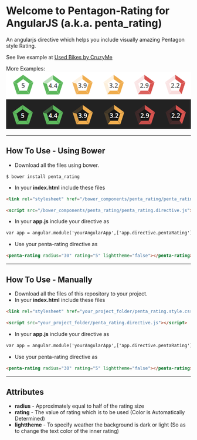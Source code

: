 Welcome to Pentagon-Rating for AngularJS (a.k.a. penta_rating)
===================
An angularjs directive which helps you include visually amazing Pentagon style Rating.

See live example at [Used Bikes by CruzyMe](http://cruzy.me/)

More Examples:
![Sample Image](https://raw.githubusercontent.com/gsk-gagan/pentagon-rating/master/Sample.png)

----------
How To Use - Using Bower
-------------
- Download all the files using bower.
```
$ bower install penta_rating
```
- In your **index.html** include these files
```HTML
<link rel="stylesheet" href="/bower_components/penta_rating/penta_rating.style.css"/>
```
```HTML
<script src="/bower_components/penta_rating/penta_rating.directive.js"></script>
```
- In your **app.js** include your directive as
```HTML
var app = angular.module('yourAngularApp',['app.directive.pentaRating']);
```
- Use your penta-rating directive as
```HTML
<penta-rating radius="30" rating="5" lighttheme="false"></penta-rating>
```

----------
How To Use - Manually
-------------
- Download all the files of this repository to your project.
- In your **index.html** include these files
```HTML
<link rel="stylesheet" href="your_project_folder/penta_rating.style.css"/>
```
```HTML
<script src="your_project_folder/penta_rating.directive.js"></script>
```
- In your **app.js** include your directive as
```HTML
var app = angular.module('yourAngularApp',['app.directive.pentaRating']);
```
- Use your penta-rating directive as
```HTML
<penta-rating radius="30" rating="5" lighttheme="false"></penta-rating>
```

----------
Attributes
-------------
- **radius** - Approximately equal to half of the rating size
- **rating** - The value of rating which is to be used (Color is Automatically Determined)
- **lighttheme** - To specify weather the background is dark or light (So as to change the text color of the inner rating)
